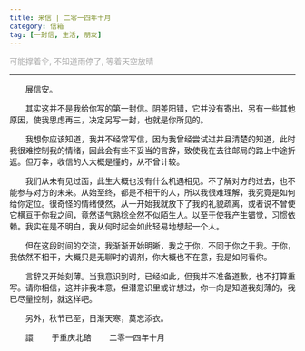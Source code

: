 ```yaml
---
title: 来信 | 二零一四年十月
category: 信箱
tag: [一封信, 生活, 朋友]
---
```


<font color=" #A8A8A8">
可能撑着伞,
不知道雨停了,
等着天空放晴</font>

------------

&emsp;&emsp;展信安。

&emsp;&emsp;其实这并不是我给你写的第一封信。阴差阳错，它并没有寄出，另有一些其他原因，使我思虑再三，决定另写一封，也就是你所见的。

&emsp;&emsp;我想你应该知道，我并不经常写信，因为我曾经尝试过并且清楚的知道，此时我很难控制我的情绪，因此会有些不妥当的言辞，致使我在去往邮局的路上中途折返。但万幸，收信的人大概是懂的，从不曾计较。

&emsp;&emsp;我们从未有见过面，此生大概也没有什么机遇相见。不了解对方的过去，也不能参与对方的未来。从始至终，都是不相干的人，所以我很难理解，我究竟是如何给你定位。很奇怪的情绪使然，从一开始我就放下了我的礼貌疏离，或者说不曾使它横亘于你我之间，竟然语气熟稔全然不似陌生人。以至于使我产生错觉，习惯依赖。我实在是不明白，我从何时起会如此轻易地想起一个人。

&emsp;&emsp;但在这段时间的交流，我渐渐开始明晰，我之于你，不同于你之于我。于你，我依然不相干，大概只是无聊时的调剂，你大概也不在意，我是如何看你。

&emsp;&emsp;言辞又开始刻薄。当我意识到时，已经如此，但我并不准备道歉，也不打算重写。请你相信，这并非我本意，但潜意识里或许想过，你一向是知道我刻薄的，我已尽量控制，就这样吧。

&emsp;&emsp;另外，秋节已至，日渐天寒，莫忘添衣。


&emsp;&emsp;譞
&emsp;&emsp;于重庆北碚
&emsp;&emsp;二零一四年十月


